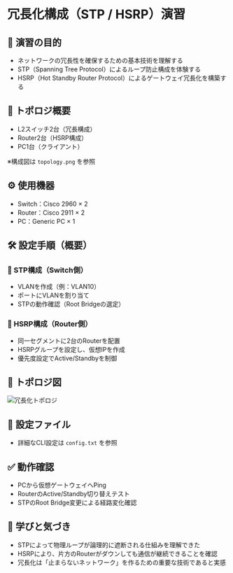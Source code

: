 # 冗長化構成（STP / HSRP）演習

## 🧠 演習の目的
- ネットワークの冗長性を確保するための基本技術を理解する
- STP（Spanning Tree Protocol）によるループ防止構成を体験する
- HSRP（Hot Standby Router Protocol）によるゲートウェイ冗長化を構築する

## 🧩 トポロジ概要
- L2スイッチ2台（冗長構成）
- Router2台（HSRP構成）
- PC1台（クライアント）

※構成図は `topology.png` を参照

## ⚙️ 使用機器
- Switch：Cisco 2960 × 2
- Router：Cisco 2911 × 2
- PC：Generic PC × 1

## 🛠 設定手順（概要）

### 🔹 STP構成（Switch側）
- VLANを作成（例：VLAN10）
- ポートにVLANを割り当て
- STPの動作確認（Root Bridgeの選定）

### 🔹 HSRP構成（Router側）
- 同一セグメントに2台のRouterを配置
- HSRPグループを設定し、仮想IPを作成
- 優先度設定でActive/Standbyを制御

## 📸 トポロジ図
![冗長化トポロジ](./topology.png)

## 📄 設定ファイル
- 詳細なCLI設定は `config.txt` を参照

## ✅ 動作確認
- PCから仮想ゲートウェイへPing  
- RouterのActive/Standby切り替えテスト  
- STPのRoot Bridge変更による経路変化確認

## 📝 学びと気づき
- STPによって物理ループが論理的に遮断される仕組みを理解できた  
- HSRPにより、片方のRouterがダウンしても通信が継続できることを確認  
- 冗長化は「止まらないネットワーク」を作るための重要な技術であると実感

